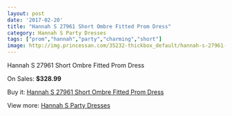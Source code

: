 ```yaml
---
layout: post
date: '2017-02-20'
title: "Hannah S 27961 Short Ombre Fitted Prom Dress"
category: Hannah S Party Dresses
tags: ["prom","hannah","party","charming","short"]
image: http://img.princessan.com/35232-thickbox_default/hannah-s-27961-short-ombre-fitted-prom-dress.jpg
---
```

Hannah S 27961 Short Ombre Fitted Prom Dress

On Sales: **$328.99**
<a href="https://www.princessan.com/en/16481-hannah-s-27961-short-ombre-fitted-prom-dress.html"><amp-img layout="responsive" width="600" height="600" src="//img.princessan.com/35232-thickbox_default/hannah-s-27961-short-ombre-fitted-prom-dress.jpg" alt="Hannah S 27961 Short Ombre Fitted Prom Dress 0" /></a>
<a href="https://www.princessan.com/en/16481-hannah-s-27961-short-ombre-fitted-prom-dress.html"><amp-img layout="responsive" width="600" height="600" src="//img.princessan.com/35233-thickbox_default/hannah-s-27961-short-ombre-fitted-prom-dress.jpg" alt="Hannah S 27961 Short Ombre Fitted Prom Dress 1" /></a>

Buy it: [Hannah S 27961 Short Ombre Fitted Prom Dress](https://www.princessan.com/en/16481-hannah-s-27961-short-ombre-fitted-prom-dress.html "Hannah S 27961 Short Ombre Fitted Prom Dress")

View more: [Hannah S Party Dresses](https://www.princessan.com/en/137- "Hannah S Party Dresses")